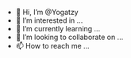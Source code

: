- 👋 Hi, I’m @Yogatzy
- 👀 I’m interested in ...
- 🌱 I’m currently learning ...
- 💞️ I’m looking to collaborate on ...
- 📫 How to reach me ...

<!---
Yogatzy/Yogatzy is a ✨ special ✨ repository because its `README.md` (this file) appears on your GitHub profile.
You can click the Preview link to take a look at your changes.
--->
